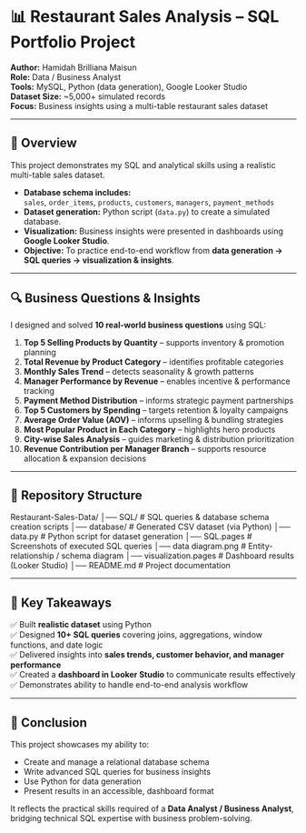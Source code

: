 # 📊 Restaurant Sales Analysis – SQL Portfolio Project  

**Author:** Hamidah Brilliana Maisun  
**Role:** Data / Business Analyst  
**Tools:** MySQL, Python (data generation), Google Looker Studio  
**Dataset Size:** ~5,000+ simulated records  
**Focus:** Business insights using a multi-table restaurant sales dataset  

---

## 📌 Overview  

This project demonstrates my SQL and analytical skills using a realistic multi-table sales dataset.  

- **Database schema includes:**  
  `sales`, `order_items`, `products`, `customers`, `managers`, `payment_methods`  
- **Dataset generation:** Python script (`data.py`) to create a simulated database.  
- **Visualization:** Business insights were presented in dashboards using **Google Looker Studio**.  
- **Objective:** To practice end-to-end workflow from **data generation → SQL queries → visualization & insights**.  

---

## 🔍 Business Questions & Insights  

I designed and solved **10 real-world business questions** using SQL:  

1. **Top 5 Selling Products by Quantity** – supports inventory & promotion planning  
2. **Total Revenue by Product Category** – identifies profitable categories  
3. **Monthly Sales Trend** – detects seasonality & growth patterns  
4. **Manager Performance by Revenue** – enables incentive & performance tracking  
5. **Payment Method Distribution** – informs strategic payment partnerships  
6. **Top 5 Customers by Spending** – targets retention & loyalty campaigns  
7. **Average Order Value (AOV)** – informs upselling & bundling strategies  
8. **Most Popular Product in Each Category** – highlights hero products  
9. **City-wise Sales Analysis** – guides marketing & distribution prioritization  
10. **Revenue Contribution per Manager Branch** – supports resource allocation & expansion decisions  

---

## 📂 Repository Structure  

Restaurant-Sales-Data/
│── SQL/ # SQL queries & database schema creation scripts
│── database/ # Generated CSV dataset (via Python)
│── data.py # Python script for dataset generation
│── SQL.pages # Screenshots of executed SQL queries
│── data diagram.png # Entity-relationship / schema diagram
│── visualization.pages # Dashboard results (Looker Studio)
│── README.md # Project documentation


---

## 📣 Key Takeaways  

✅ Built **realistic dataset** using Python  
✅ Designed **10+ SQL queries** covering joins, aggregations, window functions, and date logic  
✅ Delivered insights into **sales trends, customer behavior, and manager performance**  
✅ Created a **dashboard in Looker Studio** to communicate results effectively  
✅ Demonstrates ability to handle end-to-end analysis workflow  

---

## 🚀 Conclusion  

This project showcases my ability to:  
- Create and manage a relational database schema  
- Write advanced SQL queries for business insights  
- Use Python for data generation  
- Present results in an accessible, dashboard format  

It reflects the practical skills required of a **Data Analyst / Business Analyst**, bridging technical SQL expertise with business problem-solving.  
